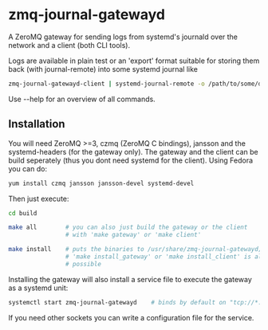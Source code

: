 zmq-journal-gatewayd
====================

A ZeroMQ gateway for sending logs from systemd's journald over the network and a client (both CLI tools).

Logs are available in plain test or an 'export' format suitable for storing them back (with journal-remote) into some systemd journal like

```bash
zmq-journal-gatewayd-client | systemd-journal-remote -o /path/to/some/dir/ -
```

Use --help for an overview of all commands.

Installation
------------

You will need ZeroMQ >=3, czmq (ZeroMQ C bindings), jansson and the systemd-headers (for the gateway only). The gateway and the client can be build seperately (thus you dont need systemd for the client). Using Fedora you can do:

```bash
yum install czmq jansson jansson-devel systemd-devel
```

Then just execute:

```bash
cd build

make all        # you can also just build the gateway or the client 
                # with 'make gateway' or 'make client' 

make install    # puts the binaries to /usr/share/zmq-journal-gatewayd; 
                # 'make install_gateway' or 'make install_client' is also
                # possible
```

Installing the gateway will also install a service file to execute the gateway as a systemd unit:

```bash
systemctl start zmq-journal-gatewayd    # binds by default on "tcp://*:5555"
```

If you need other sockets you can write a configuration file for the service.

